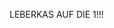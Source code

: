 LEBERKAS AUF DIE 1!!!
<!---
StairaDave/StairaDave is a ✨ special ✨ repository because its `README.md` (this file) appears on your GitHub profile.
You can click the Preview link to take a look at your changes.
--->
